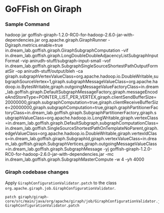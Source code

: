 # GoFFish on Giraph

### Sample Command
hadoop jar goffish-giraph-1.2.0-RC0-for-hadoop-2.6.0-jar-with-dependencies.jar org.apache.giraph.GiraphRunner -Dgiraph.metrics.enable=true in.dream_lab.goffish.giraph.GiraphSubgraphComputation -vif in.dream_lab.goffish.giraph.LongDoubleDoubleAdjacencyListSubgraphInputFormat -vip anirudh-stuff/subgraph-input-small -vof in.dream_lab.goffish.giraph.SubgraphSingleSourceShortestPathOutputFormatSir -op anirudh-stuff/output/bleh -ca giraph.subgraphVertexValueClass=org.apache.hadoop.io.DoubleWritable,subgraphSourceVertex=1,giraph.subgraphMessageValueClass=org.apache.hadoop.io.BytesWritable,giraph.outgoingMessageValueFactoryClass=in.dream_lab.goffish.giraph.DefaultSubgraphMessageFactory,giraph.messageEncodeAndStoreType=POINTER_LIST_PER_VERTEX,giraph.clientSendBufferSize=20000000,giraph.subgraphComputation=true,giraph.clientReceiveBufferSize=20000000,giraph.subgraphComputation=true,giraph.graphPartitionerFactoryClass=in.dream_lab.goffish.giraph.SubgraphPartitionerFactory,giraph.subgraphValueClass=org.apache.hadoop.io.LongWritable,giraph.vertexClass=in.dream_lab.goffish.giraph.DefaultSubgraph,subgraphComputationClass=in.dream_lab.goffish.SingleSourceShortestPathOnTemplateNoParent,giraph.edgeValueClass=org.apache.hadoop.io.DoubleWritable,giraph.vertexIdClass=in.dream_lab.goffish.giraph.SubgraphId,giraph.vertexValueClass=in.dream_lab.goffish.giraph.SubgraphVertices,giraph.outgoingMessageValueClass=in.dream_lab.goffish.giraph.SubgraphMessage -yj goffish-giraph-1.2.0-RC0-for-hadoop-2.6.0-jar-with-dependencies.jar -mc in.dream_lab.goffish.giraph.SubgraphMasterCompute -w 4 -yh 4000

### Giraph codebase changes

Apply `GiraphConfigurationValidator.patch` to the class `org.apache.giraph.job.GiraphConfigurationValidator`.

```
patch giraph/giraph-core/src/main/java/org/apache/giraph/job/GiraphConfigurationValidator.java GiraphConfigurationValidator.patch
```

